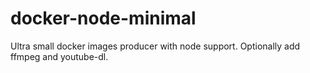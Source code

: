 # docker-node-minimal
Ultra small docker images producer with node support. Optionally add ffmpeg and youtube-dl.
